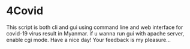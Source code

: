 # 4Covid
This script is both cli and gui using command line and web interface for covid-19 virus result in Myanmar. if u wanna run gui with apache server, enable cgi mode. Have a nice day! Your feedback is my pleasure...
